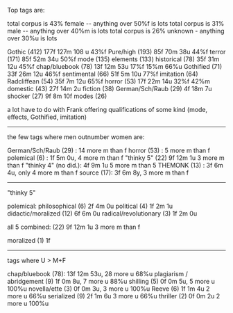 Top tags are:

total corpus is 43% female -- anything over 50%f is lots
total corpus is 31% male   -- anything over 40%m is lots
total corpus is 26% unknown - anything over 30%u is lots

Gothic (412) 177f 127m 108 u		43%f
Pure/high (193) 85f 70m 38u			44%f
terror (171) 85f 52m 34u			50%f
mode (135)
elements (133)
historical (78) 35f 31m 12u			45%f
chap/bluebook (78) 13f 12m 53u		17%f	15%m	66%u
Gothified (71) 33f 26m 12u			46%f
sentimental (66) 51f 5m 10u			77%f
imitation (64)
Radcliffean (54) 35f 7m 12u			65%f
horror (53) 17f 22m 14u				32%f	42%m
domestic (43) 27f 14m 2u
fiction (38)
German/Sch/Raub (29) 4f 18m 7u
shocker (27) 9f 8m 10f
modes (26)

a lot have to do with Frank offering qualifications of some kind (mode, effects, Gothified, imitation)

---

the few tags where men outnumber women are:

German/Sch/Raub (29) : 			14 more m than f
horror (53) : 					 5 more m than f
polemical (6) : 1f 5m 0u,		 4 more m than f
	"thinky 5" (22) 9f 12m 1u    3 more m than f
	"thinky 4" (no did.): 4f 9m 1u 5 more m than 5
THEMONK (13) : 3f 6m 4u, only	 4 more m than f
source (17): 3f 6m 8y, 			 3 more m than f


---

"thinky 5"

polemical:
philosophical (6) 2f 4m 0u
political (4) 1f 2m 1u
didactic/moralized (12) 6f 6m 0u
radical/revolutionary (3) 1f 2m 0u

all 5 combined: (22) 9f 12m 1u 3 more m than f

moralized (1) 1f

---

tags where U > M+F

chap/bluebook (78): 13f 12m 53u, 		28 more u  68%u
plagiarism / abridgement (9) 1f 0m 8u,	 7 more u  88%u
shilling (5) 0f 0m 5u, 					 5 more u 100%u
novella/ette (3) 0f 0m 3u,				 3 more u 100%u
Reeve (6) 1f 1m 4u						 2 more u  66%u
serialized (9) 2f 1m 6u					 3 more u  66%u
thriller (2) 0f 0m 2u					 2 more u 100%u